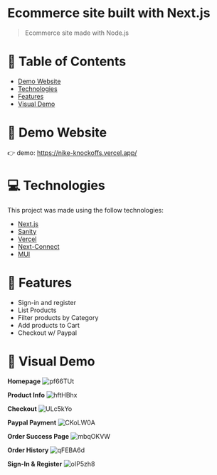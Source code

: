 # Ecommerce site built with Next.js 

> Ecommerce site made with Node.js

# 📌 Table of Contents

- [Demo Website](#eyes-demo-website)
- [Technologies](#computer-technologies)
- [Features](#rocket-features)
- [Visual Demo](#crystal_ball-visual-demo)

# :eyes: Demo Website

:point_right: demo: https://nike-knockoffs.vercel.app/

# :computer: Technologies

This project was made using the follow technologies:

- [Next.js](https://nextjs.org/)
- [Sanity](https://www.sanity.io/)
- [Vercel](https://vercel.com/)
- [Next-Connect](https://www.npmjs.com/package/next-connect)
- [MUI](https://mui.com/)

# :rocket: Features
- Sign-in and register
- List Products
- Filter products by Category
- Add products to Cart
- Checkout w/ Paypal

# :crystal_ball: Visual Demo

**Homepage**
![pf66TUt](https://user-images.githubusercontent.com/88942814/163514527-846cc051-8589-4576-b4de-33063ec3ed83.png)

**Product Info**
![hftHBhx](https://user-images.githubusercontent.com/88942814/163517949-625727f8-dfe8-4942-87ea-28b830ab9eb7.png)

**Checkout**
![ULc5kYo](https://user-images.githubusercontent.com/88942814/163518011-dea7b47c-b614-46d9-84a0-4ba898003084.png)

**Paypal Payment**
![CKoLW0A](https://user-images.githubusercontent.com/88942814/163518122-1386371a-bce1-4ce7-85d1-5ffdef51721f.png)

**Order Success Page**
![mbqOKVW](https://user-images.githubusercontent.com/88942814/163518498-66e895f5-fdcd-405a-8973-6f4a795dbe00.png)

**Order History**
![qFEBA6d](https://user-images.githubusercontent.com/88942814/163518337-46b088d7-877b-4cb2-ad14-deba1d2cea08.png)

**Sign-In & Register**
![oIP5zh8](https://user-images.githubusercontent.com/88942814/163518398-f006a832-b7af-47ec-bee7-73a97f83bfeb.png)
